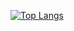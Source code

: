 [![Top Langs](https://github-readme-stats.vercel.app/api/top-langs/?username=matheuskrieck)](https://github.com/anuraghazra/github-readme-stats)

